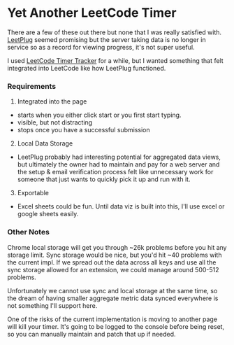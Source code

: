 # Yet Another LeetCode Timer

There are a few of these out there but none that I was really satisfied with. [LeetPlug](https://leetplug.azurewebsites.net/) seemed promising but the server taking data is no longer in service so as a record for viewing progress, it's not super useful.

I used [LeetCode Timer Tracker](https://chrome.google.com/webstore/detail/leetcode-time-tracker/obcihoolahbncgakepoceagnjnfgghhl?hl=en) for a while, but I wanted something that felt integrated into LeetCode like how LeetPlug functioned.

### Requirements
1. Integrated into the page
  - starts when you either click start or you first start typing.
  - visible, but not distracting
  - stops once you have a successful submission
2. Local Data Storage
  - LeetPlug probably had interesting potential for aggregated data views, but ultimately the owner had to maintain and pay for a web server and the setup & email verification process felt like unnecessary work for someone that just wants to quickly pick it up and run with it.
3. Exportable
  - Excel sheets could be fun. Until data viz is built into this, I'll use excel or google sheets easily.


### Other Notes
Chrome local storage will get you through ~26k problems before you hit any storage limit. Sync storage would be nice, but you'd hit ~40 problems with the current impl. If we spread out the data across all keys and use all the sync storage allowed for an extension, we could manage around 500-512 problems. 

Unfortunately we cannot use sync and local storage at the same time, so the dream of having smaller aggregate metric data synced everywhere is not something I'll support here.

One of the risks of the current implementation is moving to another page will kill your timer. It's going to be logged to the console before being reset, so you can manually maintain and patch that up if needed.